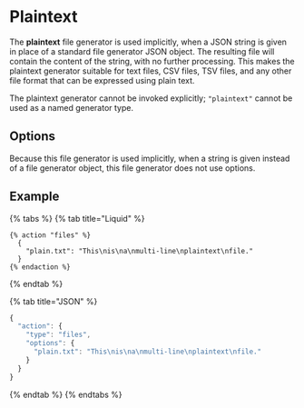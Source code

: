 # Plaintext

The **plaintext** file generator is used implicitly, when a JSON string is given in place of a standard file generator JSON object. The resulting file will contain the content of the string, with no further processing. This makes the plaintext generator suitable for text files, CSV files, TSV files, and any other file format that can be expressed using plain text.

The plaintext generator cannot be invoked explicitly; `"plaintext"` cannot be used as a named generator type.

## Options

Because this file generator is used implicitly, when a string is given instead of a file generator object, this file generator does not use options.

## Example

{% tabs %}
{% tab title="Liquid" %}
```liquid
{% action "files" %}
  {
    "plain.txt": "This\nis\na\nmulti-line\nplaintext\nfile."
  }
{% endaction %}
```
{% endtab %}

{% tab title="JSON" %}
```javascript
{
  "action": {
    "type": "files",
    "options": {
      "plain.txt": "This\nis\na\nmulti-line\nplaintext\nfile."
    }
  }
}
```
{% endtab %}
{% endtabs %}
